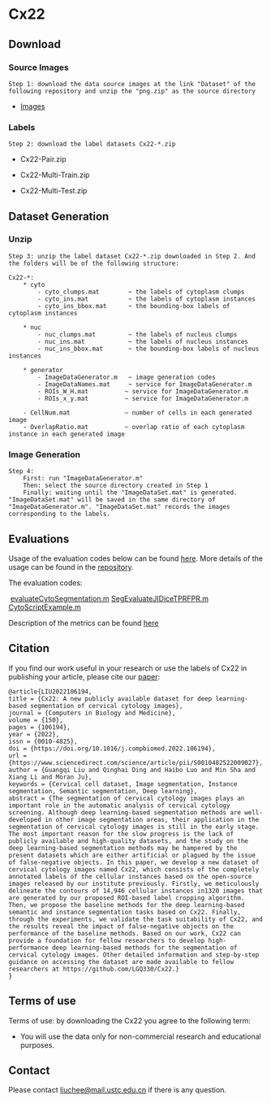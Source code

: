 # Cx22



## Download

### Source Images

```
Step 1: download the data source images at the link "Dataset" of the following repository and unzip the "png.zip" as the source directory
```

* [Images](https://github.com/nachifur/LLPC)

### Labels

```
Step 2: download the label datasets Cx22-*.zip
```

* Cx22-Pair.zip

* Cx22-Multi-Train.zip

* Cx22-Multi-Test.zip 


## Dataset Generation

### Unzip

```
Step 3: unzip the label dataset Cx22-*.zip downloaded in Step 2. And the folders will be of the following structure:

Cx22-*:    
    * cyto
    	- cyto_clumps.mat		 ~ the labels of cytoplasm clumps
    	- cyto_ins.mat			 ~ the labels of cytoplasm instances
    	- cyto_ins_bbox.mat		 ~ the bounding-box labels of cytoplasm instances
    	
    * nuc
    	- nuc_clumps.mat		 ~ the labels of nucleus clumps
    	- nuc_ins.mat			 ~ the labels of nucleus instances
    	- nuc_ins_bbox.mat 		 ~ the bounding-box labels of nucleus instances
    	
    * generator
    	- ImageDataGenerator.m	 ~ image generation codes
    	- ImageDataNames.mat	 ~ service for ImageDataGenerator.m
    	- ROIs_W_H.mat			~ service for ImageDataGenerator.m
    	- ROIs_x_y.mat			~ service for ImageDataGenerator.m
    	
    - CellNum.mat			    ~ number of cells in each generated image
    - OverlapRatio.mat			~ overlap ratio of each cytoplasm instance in each generated image
```
### Image Generation

```
Step 4: 
	First: run "ImageDataGenerator.m"
	Then: select the source directory created in Step 1
	Finally: waiting until the "ImageDataSet.mat" is generated. "ImageDataSet.mat" will be saved in the same directory of "ImageDataGenerator.m". "ImageDataSet.mat" records the images corresponding to the labels.
```
## Evaluations

Usage of the evaluation codes below can be found [here](https://cs.adelaide.edu.au/~carneiro/isbi14_challenge/dataset.html). More details of the usage can be found in the [repository](https://github.com/luzhi/cellsegmentation_TIP2015).

The evaluation codes:

​	[evaluateCytoSegmentation.m](https://github.com/LGQ330/Cx22/blob/main/evaluateCytoSegmentation.m) 
	[SegEvaluateJIDiceTPRFPR.m](https://github.com/LGQ330/Cx22/blob/main/SegEvaluateJIDiceTPRFPR.m)
	[CytoScriptExample.m](https://github.com/LGQ330/Cx22/blob/main/CytoScriptExample.m)

Description of the metrics can be found [here](https://cs.adelaide.edu.au/~carneiro/isbi14_challenge/evaluation.html)

## Citation

If you find our work useful in your research or use the labels of Cx22 in publishing your article, please cite our [paper](https://www.sciencedirect.com/science/article/pii/S0010482522009027):
```
@article{LIU2022106194,
title = {Cx22: A new publicly available dataset for deep learning-based segmentation of cervical cytology images},
journal = {Computers in Biology and Medicine},
volume = {150},
pages = {106194},
year = {2022},
issn = {0010-4825},
doi = {https://doi.org/10.1016/j.compbiomed.2022.106194},
url = {https://www.sciencedirect.com/science/article/pii/S0010482522009027},
author = {Guangqi Liu and Qinghai Ding and Haibo Luo and Min Sha and Xiang Li and Moran Ju},
keywords = {Cervical cell dataset, Image segmentation, Instance segmentation, Semantic segmentation, Deep learning},
abstract = {The segmentation of cervical cytology images plays an important role in the automatic analysis of cervical cytology screening. Although deep learning-based segmentation methods are well-developed in other image segmentation areas, their application in the segmentation of cervical cytology images is still in the early stage. The most important reason for the slow progress is the lack of publicly available and high-quality datasets, and the study on the deep learning-based segmentation methods may be hampered by the present datasets which are either artificial or plagued by the issue of false-negative objects. In this paper, we develop a new dataset of cervical cytology images named Cx22, which consists of the completely annotated labels of the cellular instances based on the open-source images released by our institute previously. Firstly, we meticulously delineate the contours of 14,946 cellular instances in1320 images that are generated by our proposed ROI-based label cropping algorithm. Then, we propose the baseline methods for the deep learning-based semantic and instance segmentation tasks based on Cx22. Finally, through the experiments, we validate the task suitability of Cx22, and the results reveal the impact of false-negative objects on the performance of the baseline methods. Based on our work, Cx22 can provide a foundation for fellow researchers to develop high-performance deep learning-based methods for the segmentation of cervical cytology images. Other detailed information and step-by-step guidance on accessing the dataset are made available to fellow researchers at https://github.com/LGQ330/Cx22.}
}
```

## Terms of use

Terms of use: by downloading the Cx22 you agree to the following term:

- You will use the data only for non-commercial research and educational purposes.

## Contact

Please contact liuchee@mail.ustc.edu.cn if there is any question.
